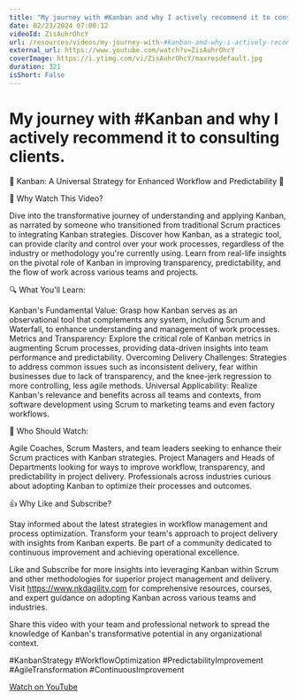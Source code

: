 ```yaml
---
title: "My journey with #Kanban and why I actively recommend it to consulting clients."
date: 02/23/2024 07:00:12
videoId: ZisAuhrOhcY
url: /resources/videos/my-journey-with-#kanban-and-why-i-actively-recommend-it-to-consulting-clients.
external_url: https://www.youtube.com/watch?v=ZisAuhrOhcY
coverImage: https://i.ytimg.com/vi/ZisAuhrOhcY/maxresdefault.jpg
duration: 321
isShort: False
---
```


# My journey with #Kanban and why I actively recommend it to consulting clients.

🚀 Kanban: A Universal Strategy for Enhanced Workflow and Predictability 🚀

🎯 Why Watch This Video?

Dive into the transformative journey of understanding and applying Kanban, as narrated by someone who transitioned from traditional Scrum practices to integrating Kanban strategies.
Discover how Kanban, as a strategic tool, can provide clarity and control over your work processes, regardless of the industry or methodology you're currently using.
Learn from real-life insights on the pivotal role of Kanban in improving transparency, predictability, and the flow of work across various teams and projects.

🔍 What You'll Learn:

Kanban's Fundamental Value: Grasp how Kanban serves as an observational tool that complements any system, including Scrum and Waterfall, to enhance understanding and management of work processes.
Metrics and Transparency: Explore the critical role of Kanban metrics in augmenting Scrum processes, providing data-driven insights into team performance and predictability.
Overcoming Delivery Challenges: Strategies to address common issues such as inconsistent delivery, fear within businesses due to lack of transparency, and the knee-jerk regression to more controlling, less agile methods.
Universal Applicability: Realize Kanban's relevance and benefits across all teams and contexts, from software development using Scrum to marketing teams and even factory workflows.

👥 Who Should Watch:

Agile Coaches, Scrum Masters, and team leaders seeking to enhance their Scrum practices with Kanban strategies.
Project Managers and Heads of Departments looking for ways to improve workflow, transparency, and predictability in project delivery.
Professionals across industries curious about adopting Kanban to optimize their processes and outcomes.

👍 Why Like and Subscribe?

Stay informed about the latest strategies in workflow management and process optimization.
Transform your team's approach to project delivery with insights from Kanban experts.
Be part of a community dedicated to continuous improvement and achieving operational excellence.

Like and Subscribe for more insights into leveraging Kanban within Scrum and other methodologies for superior project management and delivery.
Visit https://www.nkdagility.com for comprehensive resources, courses, and expert guidance on adopting Kanban across various teams and industries.

Share this video with your team and professional network to spread the knowledge of Kanban's transformative potential in any organizational context.

#KanbanStrategy #WorkflowOptimization #PredictabilityImprovement #AgileTransformation #ContinuousImprovement

[Watch on YouTube](https://www.youtube.com/watch?v=ZisAuhrOhcY)
